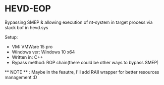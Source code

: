 # HEVD-EOP
Bypassing SMEP & allowing execution of nt-system in target process via stack bof in hevd.sys


Setup: 
  - VM:           VMWare 15 pro
  - Windows ver:  Windows 10 x64
  - Written in:   C++ 
  - Bypass method: ROP chain(there could be other ways to bypass SMEP)


** NOTE ** : Maybe in the feautre, I'll add RAII wrapper for better resources management :D
